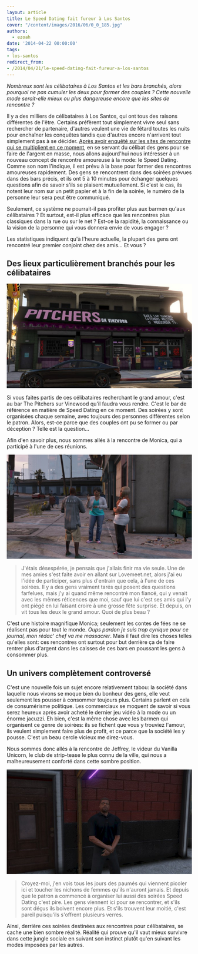 ```yaml
---
layout: article
title: Le Speed Dating fait fureur à Los Santos
cover: "/content/images/2016/06/0_0_185.jpg"
authors:
  - ezoah
date: '2014-04-22 00:00:00'
tags:
- los-santos
redirect_from:
- /2014/04/21/le-speed-dating-fait-fureur-a-los-santos
---
```


_Nombreux sont les célibataires à Los Santos et les bars branchés, alors pourquoi ne pas cumuler les deux pour former des couples ? Cette nouvelle mode serait-elle mieux ou plus dangereuse encore que les sites de rencontre ?_

Il y a des milliers de célibataires à Los Santos, qui ont tous des raisons différentes de l'être. Certains préfèrent tout simplement vivre seul sans rechercher de partenaire, d'autres veulent une vie de fêtard toutes les nuits pour enchaîner les conquêtes tandis que d'autres encore n'arrivent tout simplement pas à se décider. [Après avoir enquêté sur les sites de rencontre qui se multiplient en ce moment](/2014/01/27/lamour-sur-internet---mythe-ou-arnaque---/), en se servant du célibat des gens pour se faire de l'argent en masse, nous allons aujourd'hui nous intéresser à un nouveau concept de rencontre amoureuse à la mode: le Speed Dating. Comme son nom l'indique, il est prévu à la base pour former des rencontres amoureuses rapidement. Des gens se rencontrent dans des soirées prévues dans des bars précis, et ils ont 5 à 10 minutes pour échanger quelques questions afin de savoir s'ils se plaisent mutuellement. Si c'est le cas, ils notent leur nom sur un petit papier et à la fin de la soirée, le numéro de la personne leur sera peut être communiqué.

Seulement, ce système ne pourrait-il pas profiter plus aux barmen qu'aux célibataires ? Et surtout, est-il plus efficace que les rencontres plus classiques dans la rue ou sur le net ? Est-ce la rapidité, la connaissance ou la vision de la personne qui vous donnera envie de vous engager ?

Les statistiques indiquent qu'à l'heure actuelle, la plupart des gens ont rencontré leur premier conjoint chez des amis... Et vous ?

## Des lieux particulièrement branchés pour les célibataires

![](/content/images/2016/06/0_0_185.jpg)

Si vous faites partis de ces célibataires recherchant le grand amour, c'est au bar The Pitchers sur Vinewood qu'il faudra vous rendre. C'est le bar de référence en matière de Speed Dating en ce moment. Des soirées y sont organisées chaque semaine, avec toujours des personnes différentes selon le patron. Alors, est-ce parce que des couples ont pu se former ou par déception ? Telle est la question...

Afin d'en savoir plus, nous sommes allés à la rencontre de Monica, qui a participé à l'une de ces réunions.

![](/content/images/2016/06/0_0_187.jpg)

> J'étais désespérée, je pensais que j'allais finir ma vie seule. Une de mes amies s'est faite avoir en allant sur Lovemeet.net, alors j'ai eu l'idée de participer, sans plus d'entrain que cela, à l'une de ces soirées. Il y a des gens vraiment tarés qui posent des questions farfelues, mais j'y ai quand même rencontré mon fiancé, qui y venait avec les mêmes réticences que moi, sauf que lui c'est ses amis qui l'y ont piégé en lui faisant croire à une grosse fête surprise. Et depuis, on vit tous les deux le grand amour. Quoi de plus beau ?

C'est une histoire magnifique Monica; seulement les contes de fées ne se réalisent pas pour tout le monde. _Oups pardon je suis trop cynique pour ce journal, mon rédac' chef va me massacrer_. Mais il faut dire les choses telles qu'elles sont: ces rencontres ont surtout pour but derrière ça de faire rentrer plus d'argent dans les caisses de ces bars en poussant les gens à consommer plus.

## Un univers complètement controversé

C'est une nouvelle fois un sujet encore relativement tabou: la société dans laquelle nous vivons se moque bien du bonheur des gens, elle veut seulement les pousser à consommer toujours plus. Certains parlent en cela de consumérisme politique. Les commerciaux se moquent de savoir si vous serez heureux après avoir acheté le dernier jeu vidéo à la mode ou un énorme jacuzzi. Eh bien, c'est la même chose avec les barmen qui organisent ce genre de soirées: ils se fichent que vous y trouviez l'amour, ils veulent simplement faire plus de profit, et ce parce que la société les y pousse. C'est un beau cercle vicieux me direz-vous.

Nous sommes donc allés à la rencontre de Jeffrey, le videur du Vanilla Unicorn, le club de strip-tease le plus connu de la ville, qui nous a malheureusement conforté dans cette sombre position.

![](/content/images/2016/06/0_0_188.jpg)

> Croyez-moi, j'en vois tous les jours des paumés qui viennent picoler ici et toucher les nichons de femmes qu'ils n'auront jamais. Et depuis que le patron a commencé à organiser lui aussi des soirées Speed Dating c'est pire. Les gens viennent ici pour se rencontrer, et s'ils sont déçus ils boivent encore plus. Et s'ils trouvent leur moitié, c'est pareil puisqu'ils s'offrent plusieurs verres.

Ainsi, derrière ces soirées destinées aux rencontres pour célibataires, se cache une bien sombre réalité. Réalité qui prouve qu'il vaut mieux survivre dans cette jungle sociale en suivant son instinct plutôt qu'en suivant les modes imposées par les autres.